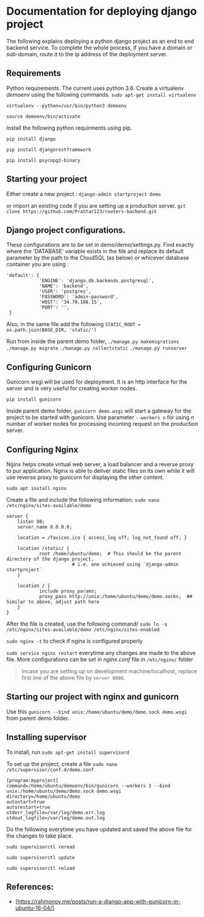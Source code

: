 # Documentation for deploying django project  
The following explains deploying a python django project as an end to end backend service. To complete the whole process, if you have a domain or sub-domain, route it to the ip address of the deployment server.   

## Requirements
Python requirements. The current uses python 3.6. Create a virtualenv *demoenv* using the following commands. 
`sudo apt-get install virtualenv`

`virtualenv --python=/usr/bin/python3 demoenv`

`source demoenv/bin/activate`

Install the following python requirments using pip. 

`pip install django`

`pip install djangorestframework`

`pip install psycopg2-binary`


## Starting your project 
Either create a new project :
`django-admin startproject demo` 

or import an existing code if you are setting up a production server. 
`git clone https://github.com/PraStar123/rooters-backend.git`

## Django project configurations. 
These configurations are to be set in demo/demo/settings.py. Find exactly where the 'DATABASE' variable exists in the file 
and replace its default parameter by the path to the CloudSQL (as below) or whicever database container you are using :
```
'default': {
            'ENGINE': 'django.db.backends.postgresql', 
            'NAME': 'backend',
            'USER': 'postgres',
            'PASSWORD': 'admin-password',
            'HOST': '34.70.188.15',                    
            'PORT': '',                      
 }

```

Also, in the same file add the following
`STATIC_ROOT = os.path.join(BASE_DIR, 'static/')`

Run from inside the parent demo folder, 
`./manage.py makemigrations`
`./manage.py migrate`
`./manage.py collectstatic`
`./manage.py runserver`


## Configuring Gunicorn 
Gunicorn wsgi will be used for deployment. It is an http interface for the server and is very useful for creating worker nodes.  

`pip install gunicorn`

Inside parent demo folder, 
`gunicorn demo.wsgi` will start a gateway for the project to be started with gunicorn. Use parameter `--workers n` for using *n* number of worker nodes for processing incoming request on the production server. 


## Configuring Nginx 
Nginx helps create virtual web server, a load balancer and a reverse proxy to pur application. Nginx is able to deliver static files on its own while it will use reverse proxy to gunicorn for displaying the other content.

`sudo apt install nginx`

Create a file and include the following information:
`sudo nano /etc/nginx/sites-available/demo`

```
server {
    listen 80;
    server_name 0.0.0.0;

    location = /favicon.ico { access_log off; log_not_found off; }

    location /static/ {
            root /home/ubuntu/demo;  # This should be the parent directory of the django project, 
						# i.e. one achieved using `django-admin startproject`
    }

    location / {
            include proxy_params;
            proxy_pass http://unix:/home/ubuntu/demo/demo.socks;  ## Similar to above, adjust path here
    }
}
```
After the file is created, use the following command/ 
`sudo ln -s /etc/nginx/sites-available/demo /etc/nginx/sites-enabled`

`sudo nginx -t` to check if nginx is configured properly

`sudo service nginx restart` everytime any changes are made to the above file. More configurations can be set in *nginx.conf* file in `/etc/nginx/` folder

> Incase you are setting up on development machine/localhost, replace first line of the above file by `server 8000`. 

## Starting our project with nginx and gunicorn 
Use this `gunicorn --bind unix:/home/ubuntu/demo/demo.sock demo.wsgi` from parent demo folder. 


## Installing supervisor
To install, run `sudo apt-get install supervisord`

To set up the project, create a file `sudo nano /etc/supervisor/conf.d/demo.conf`

```
[program:myproject]
command=/home/ubuntu/demoenv/bin/gunicorn --workers 3 --bind unix:/home/ubuntu/demo/demo.sock demo.wsgi
directory=/home/ubuntu/demo
autostart=true
autorestart=true
stderr_logfile=/var/log/demo.err.log
stdout_logfile=/var/log/demo.out.log
```

Do the following everytime you have updated and saved the above file for the changes to take place. 

`sudo supervisorctl reread`

`sudo supervisorctl update`

`sudo supervisorctl reload` 


## References:
- [https://rahmonov.me/posts/run-a-django-app-with-gunicorn-in-ubuntu-16-04/] 
 











